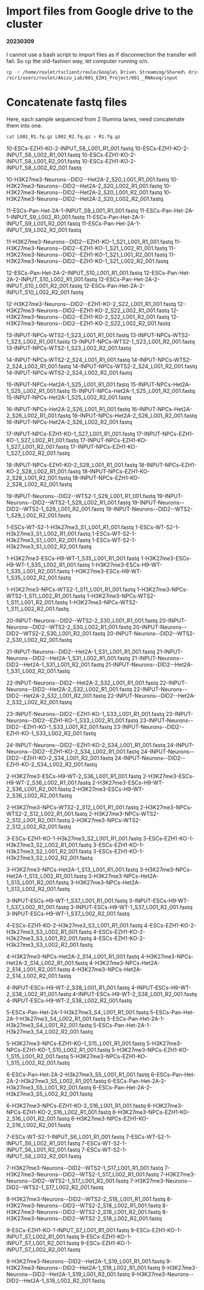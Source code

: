 # Import files from Google drive to the cluster
#### 20230309

I cannot use a bash script to import files as if disconnection the transfer will fail. So cp the old-fashion way, let computer running o/n.
```bash
cp -r /home/roulet/tsclient/roule/Google\ Drive\ Streaming/Shared\ drives/akizulab/Primary\ Data/ChIPseqs/Fastq\ files/ESC\ NPC\ and\ Neurons/ Dec/ 2020/LopezN_FASTQ-216179970/* \
/scr1/users/roulet/Akizu_Lab/001_EZH1_Project/001__RNAseq/input
``` 

# Concatenate fastq files
Here, each sample sequenced from 2 Illumina lanes, need concatenate them into one.
```bash
cat L001_R1.fq.gz L002_R2.fq.gz > R1.fq.gz
```


10-ESCs-EZH1-KO-2-INPUT_S8_L001_R1_001.fastq
10-ESCs-EZH1-KO-2-INPUT_S8_L002_R1_001.fastq
10-ESCs-EZH1-KO-2-INPUT_S8_L001_R2_001.fastq
10-ESCs-EZH1-KO-2-INPUT_S8_L002_R2_001.fastq

10-H3K27me3-Neurons--DID2--Het2A-2_S20_L001_R1_001.fastq
10-H3K27me3-Neurons--DID2--Het2A-2_S20_L002_R1_001.fastq
10-H3K27me3-Neurons--DID2--Het2A-2_S20_L001_R2_001.fastq
10-H3K27me3-Neurons--DID2--Het2A-2_S20_L002_R2_001.fastq

11-ESCs-Pan-Het-2A-1-INPUT_S9_L001_R1_001.fastq
11-ESCs-Pan-Het-2A-1-INPUT_S9_L002_R1_001.fastq
11-ESCs-Pan-Het-2A-1-INPUT_S9_L001_R2_001.fastq
11-ESCs-Pan-Het-2A-1-INPUT_S9_L002_R2_001.fastq

11-H3K27me3-Neurons--DID2--EZH1-KO-1_S21_L001_R1_001.fastq
11-H3K27me3-Neurons--DID2--EZH1-KO-1_S21_L002_R1_001.fastq
11-H3K27me3-Neurons--DID2--EZH1-KO-1_S21_L001_R2_001.fastq
11-H3K27me3-Neurons--DID2--EZH1-KO-1_S21_L002_R2_001.fastq

12-ESCs-Pan-Het-2A-2-INPUT_S10_L001_R1_001.fastq
12-ESCs-Pan-Het-2A-2-INPUT_S10_L002_R1_001.fastq
12-ESCs-Pan-Het-2A-2-INPUT_S10_L001_R2_001.fastq
12-ESCs-Pan-Het-2A-2-INPUT_S10_L002_R2_001.fastq

12-H3K27me3-Neurons--DID2--EZH1-KO-2_S22_L001_R1_001.fastq
12-H3K27me3-Neurons--DID2--EZH1-KO-2_S22_L002_R1_001.fastq
12-H3K27me3-Neurons--DID2--EZH1-KO-2_S22_L001_R2_001.fastq
12-H3K27me3-Neurons--DID2--EZH1-KO-2_S22_L002_R2_001.fastq

13-INPUT-NPCs-WTS2-1_S23_L001_R1_001.fastq
13-INPUT-NPCs-WTS2-1_S23_L002_R1_001.fastq
13-INPUT-NPCs-WTS2-1_S23_L001_R2_001.fastq
13-INPUT-NPCs-WTS2-1_S23_L002_R2_001.fastq

14-INPUT-NPCs-WTS2-2_S24_L001_R1_001.fastq
14-INPUT-NPCs-WTS2-2_S24_L002_R1_001.fastq
14-INPUT-NPCs-WTS2-2_S24_L001_R2_001.fastq
14-INPUT-NPCs-WTS2-2_S24_L002_R2_001.fastq


15-INPUT-NPCs-Het2A-1_S25_L001_R1_001.fastq
15-INPUT-NPCs-Het2A-1_S25_L002_R1_001.fastq
15-INPUT-NPCs-Het2A-1_S25_L001_R2_001.fastq
15-INPUT-NPCs-Het2A-1_S25_L002_R2_001.fastq


16-INPUT-NPCs-Het2A-2_S26_L001_R1_001.fastq
16-INPUT-NPCs-Het2A-2_S26_L002_R1_001.fastq
16-INPUT-NPCs-Het2A-2_S26_L001_R2_001.fastq
16-INPUT-NPCs-Het2A-2_S26_L002_R2_001.fastq

17-INPUT-NPCs-EZH1-KO-1_S27_L001_R1_001.fastq
17-INPUT-NPCs-EZH1-KO-1_S27_L002_R1_001.fastq
17-INPUT-NPCs-EZH1-KO-1_S27_L001_R2_001.fastq
17-INPUT-NPCs-EZH1-KO-1_S27_L002_R2_001.fastq

18-INPUT-NPCs-EZH1-KO-2_S28_L001_R1_001.fastq
18-INPUT-NPCs-EZH1-KO-2_S28_L002_R1_001.fastq
18-INPUT-NPCs-EZH1-KO-2_S28_L001_R2_001.fastq
18-INPUT-NPCs-EZH1-KO-2_S28_L002_R2_001.fastq


19-INPUT-Neurons--DID2--WTS2-1_S29_L001_R1_001.fastq
19-INPUT-Neurons--DID2--WTS2-1_S29_L002_R1_001.fastq
19-INPUT-Neurons--DID2--WTS2-1_S29_L001_R2_001.fastq
19-INPUT-Neurons--DID2--WTS2-1_S29_L002_R2_001.fastq




1-ESCs-WT-S2-1-H3k27me3_S1_L001_R1_001.fastq
1-ESCs-WT-S2-1-H3k27me3_S1_L002_R1_001.fastq
1-ESCs-WT-S2-1-H3k27me3_S1_L001_R2_001.fastq
1-ESCs-WT-S2-1-H3k27me3_S1_L002_R2_001.fastq


1-H3K27me3-ESCs-H9-WT-1_S35_L001_R1_001.fastq
1-H3K27me3-ESCs-H9-WT-1_S35_L002_R1_001.fastq
1-H3K27me3-ESCs-H9-WT-1_S35_L001_R2_001.fastq
1-H3K27me3-ESCs-H9-WT-1_S35_L002_R2_001.fastq

1-H3K27me3-NPCs-WTS2-1_S11_L001_R1_001.fastq
1-H3K27me3-NPCs-WTS2-1_S11_L002_R1_001.fastq
1-H3K27me3-NPCs-WTS2-1_S11_L001_R2_001.fastq
1-H3K27me3-NPCs-WTS2-1_S11_L002_R2_001.fastq




20-INPUT-Neurons--DID2--WTS2-2_S30_L001_R1_001.fastq
20-INPUT-Neurons--DID2--WTS2-2_S30_L002_R1_001.fastq
20-INPUT-Neurons--DID2--WTS2-2_S30_L001_R2_001.fastq
20-INPUT-Neurons--DID2--WTS2-2_S30_L002_R2_001.fastq

21-INPUT-Neurons--DID2--Het2A-1_S31_L001_R1_001.fastq
21-INPUT-Neurons--DID2--Het2A-1_S31_L002_R1_001.fastq
21-INPUT-Neurons--DID2--Het2A-1_S31_L001_R2_001.fastq
21-INPUT-Neurons--DID2--Het2A-1_S31_L002_R2_001.fastq



22-INPUT-Neurons--DID2--Het2A-2_S32_L001_R1_001.fastq
22-INPUT-Neurons--DID2--Het2A-2_S32_L002_R1_001.fastq
22-INPUT-Neurons--DID2--Het2A-2_S32_L001_R2_001.fastq
22-INPUT-Neurons--DID2--Het2A-2_S32_L002_R2_001.fastq


23-INPUT-Neurons--DID2--EZH1-KO-1_S33_L001_R1_001.fastq
23-INPUT-Neurons--DID2--EZH1-KO-1_S33_L002_R1_001.fastq
23-INPUT-Neurons--DID2--EZH1-KO-1_S33_L001_R2_001.fastq
23-INPUT-Neurons--DID2--EZH1-KO-1_S33_L002_R2_001.fastq

24-INPUT-Neurons--DID2--EZH1-KO-2_S34_L001_R1_001.fastq
24-INPUT-Neurons--DID2--EZH1-KO-2_S34_L002_R1_001.fastq
24-INPUT-Neurons--DID2--EZH1-KO-2_S34_L001_R2_001.fastq
24-INPUT-Neurons--DID2--EZH1-KO-2_S34_L002_R2_001.fastq



2-H3K27me3-ESCs-H9-WT-2_S36_L001_R1_001.fastq
2-H3K27me3-ESCs-H9-WT-2_S36_L002_R1_001.fastq
2-H3K27me3-ESCs-H9-WT-2_S36_L001_R2_001.fastq
2-H3K27me3-ESCs-H9-WT-2_S36_L002_R2_001.fastq


2-H3K27me3-NPCs-WTS2-2_S12_L001_R1_001.fastq
2-H3K27me3-NPCs-WTS2-2_S12_L002_R1_001.fastq
2-H3K27me3-NPCs-WTS2-2_S12_L001_R2_001.fastq
2-H3K27me3-NPCs-WTS2-2_S12_L002_R2_001.fastq



3-ESCs-EZH1-KO-1-H3k27me3_S2_L001_R1_001.fastq
3-ESCs-EZH1-KO-1-H3k27me3_S2_L002_R1_001.fastq
3-ESCs-EZH1-KO-1-H3k27me3_S2_L001_R2_001.fastq
3-ESCs-EZH1-KO-1-H3k27me3_S2_L002_R2_001.fastq



3-H3K27me3-NPCs-Het2A-1_S13_L001_R1_001.fastq
3-H3K27me3-NPCs-Het2A-1_S13_L002_R1_001.fastq
3-H3K27me3-NPCs-Het2A-1_S13_L001_R2_001.fastq
3-H3K27me3-NPCs-Het2A-1_S13_L002_R2_001.fastq


3-INPUT-ESCs-H9-WT-1_S37_L001_R1_001.fastq
3-INPUT-ESCs-H9-WT-1_S37_L002_R1_001.fastq
3-INPUT-ESCs-H9-WT-1_S37_L001_R2_001.fastq
3-INPUT-ESCs-H9-WT-1_S37_L002_R2_001.fastq



4-ESCs-EZH1-KO-2-H3k27me3_S3_L001_R1_001.fastq
4-ESCs-EZH1-KO-2-H3k27me3_S3_L002_R1_001.fastq
4-ESCs-EZH1-KO-2-H3k27me3_S3_L001_R2_001.fastq
4-ESCs-EZH1-KO-2-H3k27me3_S3_L002_R2_001.fastq


4-H3K27me3-NPCs-Het2A-2_S14_L001_R1_001.fastq
4-H3K27me3-NPCs-Het2A-2_S14_L002_R1_001.fastq
4-H3K27me3-NPCs-Het2A-2_S14_L001_R2_001.fastq
4-H3K27me3-NPCs-Het2A-2_S14_L002_R2_001.fastq



4-INPUT-ESCs-H9-WT-2_S38_L001_R1_001.fastq
4-INPUT-ESCs-H9-WT-2_S38_L002_R1_001.fastq
4-INPUT-ESCs-H9-WT-2_S38_L001_R2_001.fastq
4-INPUT-ESCs-H9-WT-2_S38_L002_R2_001.fastq



5-ESCs-Pan-Het-2A-1-H3k27me3_S4_L001_R1_001.fastq
5-ESCs-Pan-Het-2A-1-H3k27me3_S4_L002_R1_001.fastq
5-ESCs-Pan-Het-2A-1-H3k27me3_S4_L001_R2_001.fastq
5-ESCs-Pan-Het-2A-1-H3k27me3_S4_L002_R2_001.fastq



5-H3K27me3-NPCs-EZH1-KO-1_S15_L001_R1_001.fastq
5-H3K27me3-NPCs-EZH1-KO-1_S15_L002_R1_001.fastq
5-H3K27me3-NPCs-EZH1-KO-1_S15_L001_R2_001.fastq
5-H3K27me3-NPCs-EZH1-KO-1_S15_L002_R2_001.fastq


6-ESCs-Pan-Het-2A-2-H3k27me3_S5_L001_R1_001.fastq
6-ESCs-Pan-Het-2A-2-H3k27me3_S5_L002_R1_001.fastq
6-ESCs-Pan-Het-2A-2-H3k27me3_S5_L001_R2_001.fastq
6-ESCs-Pan-Het-2A-2-H3k27me3_S5_L002_R2_001.fastq



6-H3K27me3-NPCs-EZH1-KO-2_S16_L001_R1_001.fastq
6-H3K27me3-NPCs-EZH1-KO-2_S16_L002_R1_001.fastq
6-H3K27me3-NPCs-EZH1-KO-2_S16_L001_R2_001.fastq
6-H3K27me3-NPCs-EZH1-KO-2_S16_L002_R2_001.fastq


7-ESCs-WT-S2-1-INPUT_S6_L001_R1_001.fastq
7-ESCs-WT-S2-1-INPUT_S6_L002_R1_001.fastq
7-ESCs-WT-S2-1-INPUT_S6_L001_R2_001.fastq
7-ESCs-WT-S2-1-INPUT_S6_L002_R2_001.fastq

7-H3K27me3-Neurons--DID2--WTS2-1_S17_L001_R1_001.fastq
7-H3K27me3-Neurons--DID2--WTS2-1_S17_L002_R1_001.fastq
7-H3K27me3-Neurons--DID2--WTS2-1_S17_L001_R2_001.fastq
7-H3K27me3-Neurons--DID2--WTS2-1_S17_L002_R2_001.fastq


8-H3K27me3-Neurons--DID2--WTS2-2_S18_L001_R1_001.fastq
8-H3K27me3-Neurons--DID2--WTS2-2_S18_L002_R1_001.fastq
8-H3K27me3-Neurons--DID2--WTS2-2_S18_L001_R2_001.fastq
8-H3K27me3-Neurons--DID2--WTS2-2_S18_L002_R2_001.fastq



9-ESCs-EZH1-KO-1-INPUT_S7_L001_R1_001.fastq
9-ESCs-EZH1-KO-1-INPUT_S7_L002_R1_001.fastq
9-ESCs-EZH1-KO-1-INPUT_S7_L001_R2_001.fastq
9-ESCs-EZH1-KO-1-INPUT_S7_L002_R2_001.fastq

9-H3K27me3-Neurons--DID2--Het2A-1_S19_L001_R1_001.fastq
9-H3K27me3-Neurons--DID2--Het2A-1_S19_L002_R1_001.fastq
9-H3K27me3-Neurons--DID2--Het2A-1_S19_L001_R2_001.fastq
9-H3K27me3-Neurons--DID2--Het2A-1_S19_L002_R2_001.fastq








